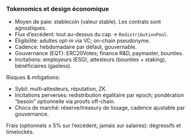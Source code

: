 ### Tokenomics et design économique

- Moyen de paie: stablecoin (valeur stable). Les contrats sont agnostiques.
- Flux d’excédent: tout au-dessus du cap → `RedistributionPool`.
- Éligibilité: adultes opt-in via VC; on-chain pseudonyme.
- Cadence: hebdomadaire par défaut, gouvernable.
- Gouvernance (EQT): ERC20Votes; finance R&D, paymaster, bounties.
- Incitations: employeurs (ESG), attesteurs (bounties + staking), bénéficiaires (gasless).

Risques & mitigations:
- Sybil: multi‑attesteurs, réputation, ZK.
- Incitations perverses: redistribution égalitaire par epoch; pondération “besoin” optionnelle via proofs off-chain.
- Chocs de marché: réserve/treasury de lissage, cadence ajustable par gouvernance.

Frais (optionnels ≤ 5% sur l’excédent, jamais sur salaires): dégressifs et timelockés.


